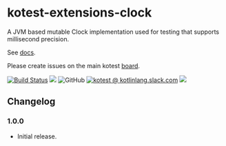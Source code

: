 # kotest-extensions-clock

A JVM based mutable Clock implementation used for testing that supports millisecond precision.

See [docs](https://kotest.io/docs/extensions/clock.html).

Please create issues on the main kotest [board](https://github.com/kotest/kotest/issues).

[![Build Status](https://github.com/kotest/kotest-extensions-clock/workflows/master/badge.svg)](https://github.com/kotest/kotest-extensions-clock/actions)
[<img src="https://img.shields.io/maven-central/v/io.kotest.extensions/kotest-extensions-clock.svg?label=latest%20release"/>](http://search.maven.org/#search|ga|1|kotest-extensions-clock)
![GitHub](https://img.shields.io/github/license/kotest/kotest-extensions-clock)
[![kotest @ kotlinlang.slack.com](https://img.shields.io/static/v1?label=kotlinlang&message=kotest&color=blue&logo=slack)](https://kotlinlang.slack.com/archives/CT0G9SD7Z)
[<img src="https://img.shields.io/nexus/s/https/oss.sonatype.org/io.kotest.extensions/kotest-extensions-clock.svg?label=latest%20snapshot"/>](https://oss.sonatype.org/content/repositories/snapshots/io/kotest/extensions/kotest-extensions-clock/)

## Changelog

### 1.0.0

* Initial release.
